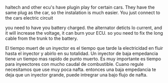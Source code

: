 haltech and other ecu's have plugin play for certain cars. They have the same plug as the car, so the instalation is much easier. You just connect to the cars electric circuit

you need to have you battery charged. the alternator deticts lo current, and it will increase the voltage, it can burn your ECU. so you need to fix the long cable from the trunk to the battery. 

El tiempo muert de un inyector es el tiempo que tarde la electricidad en fluir hasta el inyector y abirlo en su totalidad. Un inyector de baja empedancia tiene un tiempo mas rapido de punto muerto. 
Es muy importante es tiempo para inyeectores con mucho caudal de combustible. Cuano regule necesitamos que use muy poca nafta. entonces una baja empedancia te deja que un inyector grande, puede intregrar una bajo flujo de nafta. 